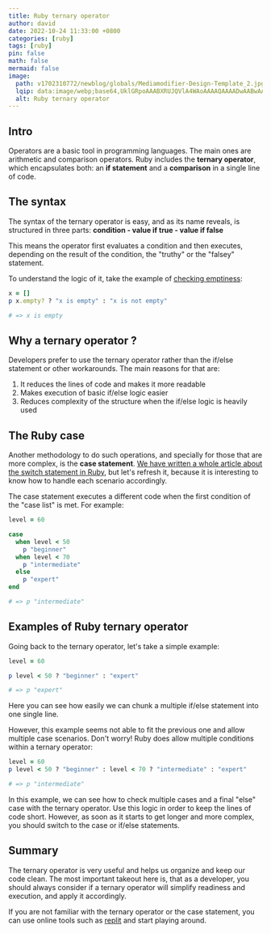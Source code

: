 ```yaml
---
title: Ruby ternary operator
author: david
date: 2022-10-24 11:33:00 +0800
categories: [ruby]
tags: [ruby]
pin: false
math: false
mermaid: false
image:
  path: v1702310772/newblog/globals/Mediamodifier-Design-Template_2.jpg
  lqip: data:image/webp;base64,UklGRpoAAABXRUJQVlA4WAoAAAAQAAAADwAABwAAQUxQSDIAAAARL0AmbZurmr57yyIiqE8oiG0bejIYEQTgqiDA9vqnsUSI6H+oAERp2HZ65qP/VIAWAFZQOCBCAAAA8AEAnQEqEAAIAAVAfCWkAALp8sF8rgRgAP7o9FDvMCkMde9PK7euH5M1m6VWoDXf2FkP3BqV0ZYbO6NA/VFIAAAA
  alt: Ruby ternary operator
---
```


## Intro

Operators are a basic tool in programming languages. The main ones are arithmetic and comparison operators. Ruby includes the **ternary operator**, which encapsulates both: an **if statement** and a **comparison** in a single line of code.

## The syntax

The syntax of the ternary operator is easy, and as its name reveals, is structured in three parts: **condition - value if true - value if false**

This means the operator first evaluates a condition and then executes, depending on the result of the condition, the "truthy" or the "falsey" statement.

To understand the logic of it, take the example of [checking emptiness](https://www.bootrails.com/blog/ruby-nil-vs-blank-vs-empty-vs-presence/):

```ruby
x = []
p x.empty? ? "x is empty" : "x is not empty"

# => x is empty
```

## Why a ternary operator ?

Developers prefer to use the ternary operator rather than the if/else statement or other workarounds. The main reasons for that are:

1. It reduces the lines of code and makes it more readable
2. Makes execution of basic if/else logic easier
3. Reduces complexity of the structure when the if/else logic is heavily used

## The Ruby case

Another methodology to do such operations, and specially for those that are more complex, is the **case statement**. [We have written a whole article about the switch statement in Ruby](https://bootrails.com/blog/switch-statement-ruby/), but let's refresh it, because it is interesting to know how to handle each scenario accordingly.

The case statement executes a different code when the first condition of the "case list" is met. For example:

```ruby
level = 60

case
  when level < 50
    p "beginner"
  when level < 70
    p "intermediate"
  else
    p "expert"
end

# => p "intermediate"
```

## Examples of Ruby ternary operator

Going back to the ternary operator, let's take a simple example:

```ruby
level = 60

p level < 50 ? "beginner" : "expert"

# => p "expert"
```

Here you can see how easily we can chunk a multiple if/else statement into one single line.

However, this example seems not able to fit the previous one and allow multiple case scenarios. Don't worry! Ruby does allow multiple conditions within a ternary operator:

```ruby
level = 60
p level < 50 ? "beginner" : level < 70 ? "intermediate" : "expert"

# => p "intermediate"
```

In this example, we can see how to check multiple cases and a final "else" case with the ternary operator. Use this logic in order to keep the lines of code short. However, as soon as it starts to get longer and more complex, you should switch to the case or if/else statements.

## Summary

The ternary operator is very useful and helps us organize and keep our code clean. The most important takeout here is, that as a developer, you should always consider if a ternary operator will simplify readiness and execution, and apply it accordingly.

If you are not familiar with the ternary operator or the case statement, you can use online tools such as <a href="https://replit.com/" target="_blank" >replit</a> and start playing around.
